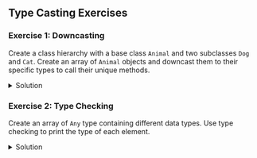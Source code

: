 ## Type Casting Exercises

### Exercise 1: Downcasting

Create a class hierarchy with a base class `Animal` and two subclasses `Dog` and `Cat`. Create an array of `Animal` objects and downcast them to their specific types to call their unique methods.

<details>
<summary>Solution</summary>

```swift
class Animal {
    func sound() {
        print("Some generic animal sound")
    }
}

class Dog: Animal {
    override func sound() {
        print("Bark")
    }
}

class Cat: Animal {
    override func sound() {
        print("Meow")
    }
}

let animals: [Animal] = [Dog(), Cat()]

if let dog = animals[0] as? Dog {
    dog.sound() // Bark
}

if let cat = animals[1] as? Cat {
    cat.sound() // Meow
}
```
</details>

### Exercise 2: Type Checking

Create an array of `Any` type containing different data types. Use type checking to print the type of each element.

<details>
<summary>Solution</summary>

```swift
let mixedArray: [Any] = [42, "Hello", false]

for item in mixedArray {
    if item is Int {
        print("\(item) is an Int")
    } else if item is String {
        print("\(item) is a String")
    } else if item is Bool {
        print("\(item) is a Bool")
    }
}
```
</details>
